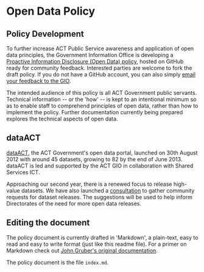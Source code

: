 # Open Data Policy

## Policy Development

To further increase ACT Public Service awareness and application of open data principles, the Government Information Office is developing a [Proactive Information Disclosure (Open Data) policy](http://actgov.github.io/opendatapolicy/), hosted on GitHub ready for community feedback. Interested parties are welcome to fork the draft policy. If you do not have a GitHub account, you can also simply [email your feedback to the GIO](mailto:gio@act.gov.au).

The intended audience of this policy is all ACT Government public servants. Technical information -- or the 'how' -- is kept to an intentional minimum so as to enable staff to comprehend principles of open data, rather than how to implement the policy. Further documentation currently being prepared explores the technical aspects of open data.

## dataACT

[dataACT](http://www.data.act.gov.au/), the ACT Government's open data portal, launched on 30th August 2012 with around 45 datasets, growing to 82 by the end of June 2013. dataACT is led and supported by the ACT GIO in collaboration with Shared Services ICT.

Approaching our second year, there is a renewed focus to release high-value datasets. We have also launched a [consultation](http://gio.act.gov.au/dataset-consultation/) to gather community requests for dataset releases. The suggestions will be used to help inform Directorates of the need for more open data releases.

## Editing the document

The policy document is currently drafted in 'Markdown', a plain-text, easy to read and easy to write format (just like this readme file). For a primer on Markdown check out [John Gruber's original documentation](http://daringfireball.net/projects/markdown/syntax).

The policy document is the file `index.md`.